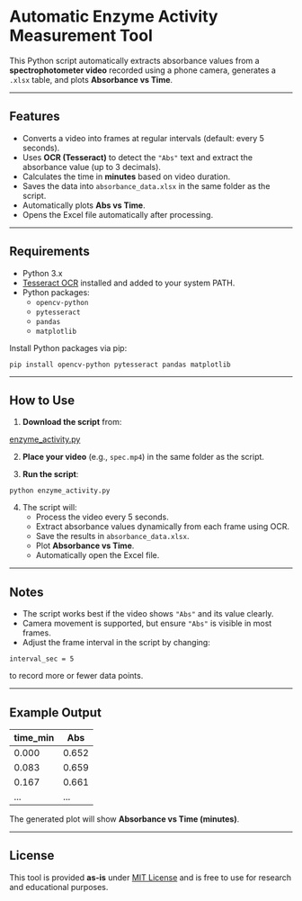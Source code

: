 # Automatic Enzyme Activity Measurement Tool

This Python script automatically extracts absorbance values from a **spectrophotometer video** recorded using a phone camera, generates a `.xlsx` table, and plots **Absorbance vs Time**.

---

## Features

- Converts a video into frames at regular intervals (default: every 5 seconds).  
- Uses **OCR (Tesseract)** to detect the `"Abs"` text and extract the absorbance value (up to 3 decimals).  
- Calculates the time in **minutes** based on video duration.  
- Saves the data into `absorbance_data.xlsx` in the same folder as the script.  
- Automatically plots **Abs vs Time**.  
- Opens the Excel file automatically after processing.

---

## Requirements

- Python 3.x  
- [Tesseract OCR](https://github.com/tesseract-ocr/tesseract) installed and added to your system PATH.  
- Python packages:
  - `opencv-python`
  - `pytesseract`
  - `pandas`
  - `matplotlib`

Install Python packages via pip:

```
pip install opencv-python pytesseract pandas matplotlib
```

---

## How to Use

1. **Download the script** from:

[enzyme_activity.py](https://github.com/j-unayed/Automatic-Enzyme-Activity-Measurement-Tool/releases/download/enzyme_activity/enzyme_activity.py)

2. **Place your video** (e.g., `spec.mp4`) in the same folder as the script.

3. **Run the script**:

```
python enzyme_activity.py
```

4. The script will:
   - Process the video every 5 seconds.  
   - Extract absorbance values dynamically from each frame using OCR.  
   - Save the results in `absorbance_data.xlsx`.  
   - Plot **Absorbance vs Time**.  
   - Automatically open the Excel file.

---

## Notes

- The script works best if the video shows `"Abs"` and its value clearly.  
- Camera movement is supported, but ensure `"Abs"` is visible in most frames.  
- Adjust the frame interval in the script by changing:

```
interval_sec = 5
```

to record more or fewer data points.

---

## Example Output

| time_min | Abs   |
|----------|-------|
| 0.000    | 0.652 |
| 0.083    | 0.659 |
| 0.167    | 0.661 |
| ...      | ...   |

The generated plot will show **Absorbance vs Time (minutes)**.

---

## License

This tool is provided **as-is** under [MIT License](LICENSE) and is free to use for research and educational purposes.
